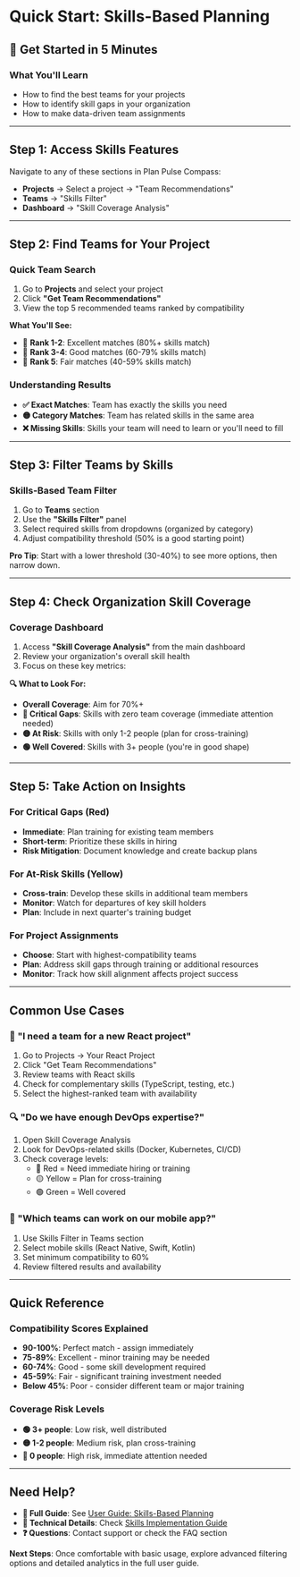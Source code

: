 # Quick Start: Skills-Based Planning

## 🚀 Get Started in 5 Minutes

### What You'll Learn

- How to find the best teams for your projects
- How to identify skill gaps in your organization
- How to make data-driven team assignments

---

## Step 1: Access Skills Features

Navigate to any of these sections in Plan Pulse Compass:

- **Projects** → Select a project → "Team Recommendations"
- **Teams** → "Skills Filter"
- **Dashboard** → "Skill Coverage Analysis"

---

## Step 2: Find Teams for Your Project

### Quick Team Search

1. Go to **Projects** and select your project
2. Click **"Get Team Recommendations"**
3. View the top 5 recommended teams ranked by compatibility

**What You'll See:**

- 🥇 **Rank 1-2**: Excellent matches (80%+ skills match)
- 🥈 **Rank 3-4**: Good matches (60-79% skills match)
- 🥉 **Rank 5**: Fair matches (40-59% skills match)

### Understanding Results

- **✅ Exact Matches**: Team has exactly the skills you need
- **🟡 Category Matches**: Team has related skills in the same area
- **❌ Missing Skills**: Skills your team will need to learn or you'll need to fill

---

## Step 3: Filter Teams by Skills

### Skills-Based Team Filter

1. Go to **Teams** section
2. Use the **"Skills Filter"** panel
3. Select required skills from dropdowns (organized by category)
4. Adjust compatibility threshold (50% is a good starting point)

**Pro Tip**: Start with a lower threshold (30-40%) to see more options, then narrow down.

---

## Step 4: Check Organization Skill Coverage

### Coverage Dashboard

1. Access **"Skill Coverage Analysis"** from the main dashboard
2. Review your organization's overall skill health
3. Focus on these key metrics:

**🔍 What to Look For:**

- **Overall Coverage**: Aim for 70%+
- **🔴 Critical Gaps**: Skills with zero team coverage (immediate attention needed)
- **🟡 At Risk**: Skills with only 1-2 people (plan for cross-training)
- **🟢 Well Covered**: Skills with 3+ people (you're in good shape)

---

## Step 5: Take Action on Insights

### For Critical Gaps (Red)

- **Immediate**: Plan training for existing team members
- **Short-term**: Prioritize these skills in hiring
- **Risk Mitigation**: Document knowledge and create backup plans

### For At-Risk Skills (Yellow)

- **Cross-train**: Develop these skills in additional team members
- **Monitor**: Watch for departures of key skill holders
- **Plan**: Include in next quarter's training budget

### For Project Assignments

- **Choose**: Start with highest-compatibility teams
- **Plan**: Address skill gaps through training or additional resources
- **Monitor**: Track how skill alignment affects project success

---

## Common Use Cases

### 🎯 **"I need a team for a new React project"**

1. Go to Projects → Your React Project
2. Click "Get Team Recommendations"
3. Review teams with React skills
4. Check for complementary skills (TypeScript, testing, etc.)
5. Select the highest-ranked team with availability

### 🔍 **"Do we have enough DevOps expertise?"**

1. Open Skill Coverage Analysis
2. Look for DevOps-related skills (Docker, Kubernetes, CI/CD)
3. Check coverage levels:
   - 🔴 Red = Need immediate hiring or training
   - 🟡 Yellow = Plan for cross-training
   - 🟢 Green = Well covered

### 👥 **"Which teams can work on our mobile app?"**

1. Use Skills Filter in Teams section
2. Select mobile skills (React Native, Swift, Kotlin)
3. Set minimum compatibility to 60%
4. Review filtered results and availability

---

## Quick Reference

### Compatibility Scores Explained

- **90-100%**: Perfect match - assign immediately
- **75-89%**: Excellent - minor training may be needed
- **60-74%**: Good - some skill development required
- **45-59%**: Fair - significant training investment needed
- **Below 45%**: Poor - consider different team or major training

### Coverage Risk Levels

- **🟢 3+ people**: Low risk, well distributed
- **🟡 1-2 people**: Medium risk, plan cross-training
- **🔴 0 people**: High risk, immediate attention needed

---

## Need Help?

- **📖 Full Guide**: See [User Guide: Skills-Based Planning](./USER_GUIDE_SKILLS.md)
- **🔧 Technical Details**: Check [Skills Implementation Guide](../SKILLS_IMPLEMENTATION_GUIDE.md)
- **❓ Questions**: Contact support or check the FAQ section

**Next Steps**: Once comfortable with basic usage, explore advanced filtering options and detailed analytics in the full user guide.
